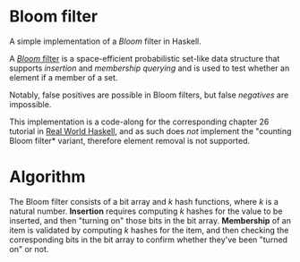 # Bloom filter
A simple implementation of a *Bloom* filter in Haskell.

A [*Bloom* filter](https://en.wikipedia.org/wiki/Bloom_filter) is a space-efficient probabilistic set-like data structure that supports *insertion* and
*membership querying* and is used to test whether an element if a member of a
set.

Notably, false positives are possible in Bloom filters, but false *negatives*
are impossible.

This implementation is a code-along for the corresponding chapter 26 tutorial in [Real
World
Haskell](http://book.realworldhaskell.org/read/advanced-library-design-building-a-bloom-filter.html),
and as such does *not* implement the "counting Bloom filter* variant, therefore
element removal is not supported.

# Algorithm
The Bloom filter consists of a bit array and *k* hash functions, where *k* is a
natural number.
**Insertion** requires computing *k* hashes for the value to be inserted, and
then "turning on" those bits in the bit array.
**Membership** of an item is validated by computing *k* hashes for the item, and
then checking the corresponding bits in the bit array to confirm whether they've
been "turned on" or not.